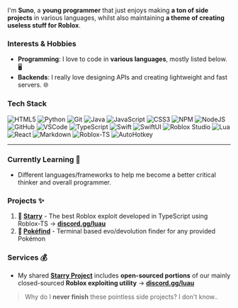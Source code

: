 I'm **Suno**, a **young programmer** that just enjoys making **a ton of side projects** in various languages, whilst also maintaining **a theme of creating useless stuff for Roblox**.

### Interests & Hobbies
* **Programming**:  I love to code in **various languages**, mostly listed below. 🖥️
* **Backends**: I really love designing APIs and creating lightweight and fast servers. 🌐

### Tech Stack

![HTML5](https://img.shields.io/badge/html5-%23E34F26.svg?style=for-the-badge&logo=html5&logoColor=white)
![Python](https://img.shields.io/badge/python-3670A0?style=for-the-badge&logo=python&logoColor=ffdd54)
![Git](https://img.shields.io/badge/git-%23F05033.svg?style=for-the-badge&logo=git&logoColor=white)
![Java](https://img.shields.io/badge/java-%23ED8B00.svg?style=for-the-badge&logo=openjdk&logoColor=white)
![JavaScript](https://img.shields.io/badge/javascript-%23323330.svg?style=for-the-badge&logo=javascript&logoColor=%23F7DF1E)
![CSS3](https://img.shields.io/badge/css3-%231572B6.svg?style=for-the-badge&logo=css3&logoColor=white)
![NPM](https://img.shields.io/badge/NPM-%23CB3837.svg?style=for-the-badge&logo=npm&logoColor=white)
![NodeJS](https://img.shields.io/badge/node.js-6DA55F?style=for-the-badge&logo=node.js&logoColor=white)
![GitHub](https://img.shields.io/badge/github-%23121011.svg?style=for-the-badge&logo=github&logoColor=white)
![VSCode](https://img.shields.io/badge/VSCode-007ACC?style=for-the-badge&logo=visual-studio-code&logoColor=white)
![TypeScript](https://img.shields.io/badge/typescript-%23007ACC.svg?style=for-the-badge&logo=typescript&logoColor=white)
![Swift](https://img.shields.io/badge/swift-FA7343?style=for-the-badge&logo=swift&logoColor=white)
![SwiftUI](https://img.shields.io/badge/swiftui-%230099FF.svg?style=for-the-badge&logo=swift&logoColor=white)
![Roblox Studio](https://img.shields.io/badge/roblox%20studio-%23F7DF1E.svg?style=for-the-badge&logo=roblox&logoColor=black)
![Lua](https://img.shields.io/badge/lua-%232C2D72.svg?style=for-the-badge&logo=lua&logoColor=white)
![React](https://img.shields.io/badge/react-%2361DAFB.svg?style=for-the-badge&logo=react&logoColor=black)
![Markdown](https://img.shields.io/badge/markdown-%23000000.svg?style=for-the-badge&logo=markdown&logoColor=white)
![Roblox-TS](https://img.shields.io/badge/roblox--ts-%23EF4B25.svg?style=for-the-badge&logo=roblox&logoColor=white)
![AutoHotkey](https://img.shields.io/badge/AutoHotkey-%23A8C34A.svg?style=for-the-badge&logo=autohotkey&logoColor=white)

--- 

### Currently Learning 📖
- Different languages/frameworks to help me become a better critical thinker and overall programmer.

### Projects ✨
1. **🌟 [Starry](https://github.com/Starry-Proj)** - The best Roblox exploit developed in TypeScript using Roblox-TS → **[discord.gg/luau](https://discord.gg/luau)**
2. **💨 [Pokéfind](https://github.com/Some-Cool-Stuffs/Pokefind)** - Terminal based evo/devolution finder for any provided Pokémon

### Services 💰
- My shared **[Starry Project](https://github.com/Starry-Proj)** includes **open-sourced portions** of our mainly closed-sourced **Roblox exploiting utility**  → **[discord.gg/luau](https://discord.gg/luau)**

> Why do I **never finish** these pointless side projects? I don't know..
